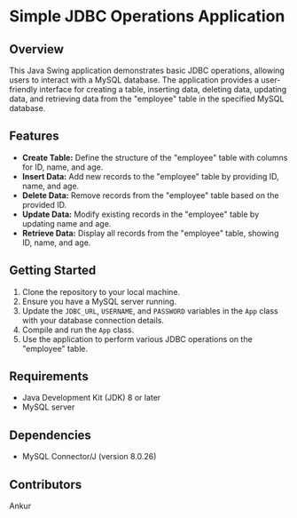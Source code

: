 <!DOCTYPE html>
<html lang="en">
<head>
  <meta charset="UTF-8">
  <meta name="viewport" content="width=device-width, initial-scale=1.0">
  
</head>
<body>

  <h1>Simple JDBC Operations Application</h1>

  <h2>Overview</h2>

  <p>This Java Swing application demonstrates basic JDBC operations, allowing users to interact with a MySQL database. The application provides a user-friendly interface for creating a table, inserting data, deleting data, updating data, and retrieving data from the "employee" table in the specified MySQL database.</p>

  <h2>Features</h2>

  <ul>
    <li><strong>Create Table:</strong> Define the structure of the "employee" table with columns for ID, name, and age.</li>
    <li><strong>Insert Data:</strong> Add new records to the "employee" table by providing ID, name, and age.</li>
    <li><strong>Delete Data:</strong> Remove records from the "employee" table based on the provided ID.</li>
    <li><strong>Update Data:</strong> Modify existing records in the "employee" table by updating name and age.</li>
    <li><strong>Retrieve Data:</strong> Display all records from the "employee" table, showing ID, name, and age.</li>
  </ul>

  <h2>Getting Started</h2>

  <ol>
    <li>Clone the repository to your local machine.</li>
    <li>Ensure you have a MySQL server running.</li>
    <li>Update the <code>JDBC_URL</code>, <code>USERNAME</code>, and <code>PASSWORD</code> variables in the <code>App</code> class with your database connection details.</li>
    <li>Compile and run the <code>App</code> class.</li>
    <li>Use the application to perform various JDBC operations on the "employee" table.</li>
  </ol>

  <h2>Requirements</h2>

  <ul>
    <li>Java Development Kit (JDK) 8 or later</li>
    <li>MySQL server</li>
  </ul>

  <h2>Dependencies</h2>

  <ul>
    <li>MySQL Connector/J (version 8.0.26)</li>
  </ul>

  <h2>Contributors</h2>

  <p>Ankur</p>


</body>
</html>
